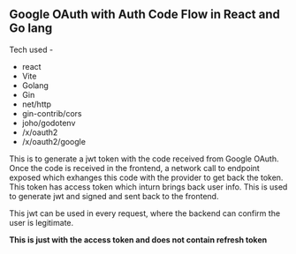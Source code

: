 ## Google OAuth with Auth Code Flow in React and Go lang

Tech used - 
- react
- Vite
- Golang
- Gin
- net/http
- gin-contrib/cors
- joho/godotenv
- /x/oauth2
- /x/oauth2/google


This is to generate a jwt token with the code received from Google OAuth. Once the code is received in the frontend, a network call to endpoint exposed which exhanges this code with the provider to get back the token. 
This token has access token which inturn brings back user info. This is used to generate jwt and signed and sent back to the frontend.

This jwt can be used in every request, where the backend can confirm the user is legitimate.

**This is just with the access token and does not contain refresh token**
